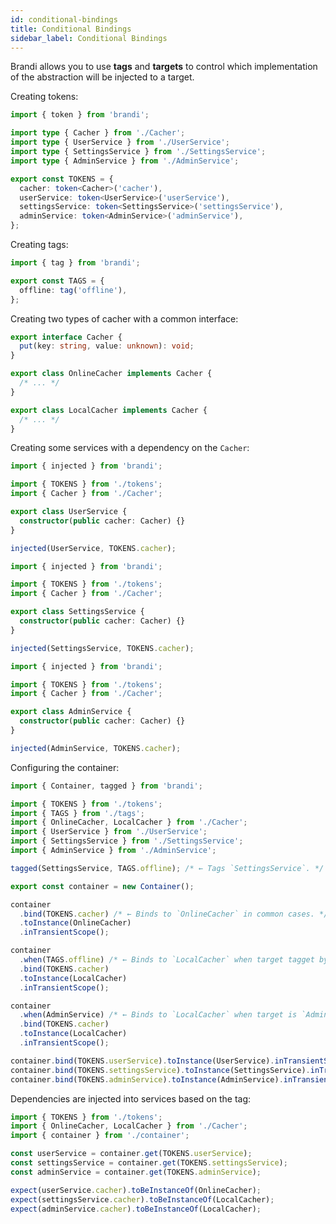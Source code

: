 ```yaml
---
id: conditional-bindings
title: Conditional Bindings
sidebar_label: Conditional Bindings
---
```


Brandi allows you to use **tags** and **targets** to control which implementation of the abstraction will be injected to a target.

Creating tokens:

```typescript title="tokens.ts"
import { token } from 'brandi';

import type { Cacher } from './Cacher';
import type { UserService } from './UserService';
import type { SettingsService } from './SettingsService';
import type { AdminService } from './AdminService';

export const TOKENS = {
  cacher: token<Cacher>('cacher'),
  userService: token<UserService>('userService'),
  settingsService: token<SettingsService>('settingsService'),
  adminService: token<AdminService>('adminService'),
};
```

Creating tags:

```typescript title="tags.ts"
import { tag } from 'brandi';

export const TAGS = {
  offline: tag('offline'),
};
```

Creating two types of cacher with a common interface:

```typescript title="Cacher.ts"
export interface Cacher {
  put(key: string, value: unknown): void;
}

export class OnlineCacher implements Cacher {
  /* ... */
}

export class LocalCacher implements Cacher {
  /* ... */
}
```

Creating some services with a dependency on the `Cacher`:

```typescript title="UserService.ts"
import { injected } from 'brandi';

import { TOKENS } from './tokens';
import { Cacher } from './Cacher';

export class UserService {
  constructor(public cacher: Cacher) {}
}

injected(UserService, TOKENS.cacher);
```

```typescript title="SettingsService.ts"
import { injected } from 'brandi';

import { TOKENS } from './tokens';
import { Cacher } from './Cacher';

export class SettingsService {
  constructor(public cacher: Cacher) {}
}

injected(SettingsService, TOKENS.cacher);
```

```typescript title="AdminService.ts"
import { injected } from 'brandi';

import { TOKENS } from './tokens';
import { Cacher } from './Cacher';

export class AdminService {
  constructor(public cacher: Cacher) {}
}

injected(AdminService, TOKENS.cacher);
```

Configuring the container:

<!-- prettier-ignore-start -->
```typescript title="container.ts"
import { Container, tagged } from 'brandi';

import { TOKENS } from './tokens';
import { TAGS } from './tags';
import { OnlineCacher, LocalCacher } from './Cacher';
import { UserService } from './UserService';
import { SettingsService } from './SettingsService';
import { AdminService } from './AdminService';

tagged(SettingsService, TAGS.offline); /* ← Tags `SettingsService`. */

export const container = new Container();

container
  .bind(TOKENS.cacher) /* ← Binds to `OnlineCacher` in common cases. */
  .toInstance(OnlineCacher)
  .inTransientScope();

container
  .when(TAGS.offline) /* ← Binds to `LocalCacher` when target tagget by `offline` tag. */
  .bind(TOKENS.cacher)
  .toInstance(LocalCacher)
  .inTransientScope();

container
  .when(AdminService) /* ← Binds to `LocalCacher` when target is `AdminService`. */
  .bind(TOKENS.cacher)
  .toInstance(LocalCacher)
  .inTransientScope();

container.bind(TOKENS.userService).toInstance(UserService).inTransientScope();
container.bind(TOKENS.settingsService).toInstance(SettingsService).inTransientScope();
container.bind(TOKENS.adminService).toInstance(AdminService).inTransientScope();
```
<!-- prettier-ignore-end -->

Dependencies are injected into services based on the tag:

```typescript title="index.ts"
import { TOKENS } from './tokens';
import { OnlineCacher, LocalCacher } from './Cacher';
import { container } from './container';

const userService = container.get(TOKENS.userService);
const settingsService = container.get(TOKENS.settingsService);
const adminService = container.get(TOKENS.adminService);

expect(userService.cacher).toBeInstanceOf(OnlineCacher);
expect(settingsService.cacher).toBeInstanceOf(LocalCacher);
expect(adminService.cacher).toBeInstanceOf(LocalCacher);
```
